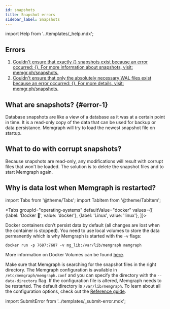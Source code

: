 ```yaml
---
id: snapshots
title: Snapshot errors
sidebar_label: Snapshots
---
```


import Help from '../templates/_help.mdx';

<Help/>

## Errors

1. [Couldn't ensure that exactly {} snapshots exist because an error occurred:
   {}. For more information about snapshots, visit: memgr.ph/snapshots.](#error-1)
2. [Couldn't ensure that only the absolutely necessary WAL files exist because an
   error occurred: {}. For more details, visit: memgr.ph/snapshots.](#error-1)

## What are snapshots? {#error-1}

Database snapshots are like a view of a database as it was at a certain point in
time. It is a read-only copy of the data that can be used for backup or data
persistance. Memgraph will try to load the newest snapshot file on startup.

## What to do with corrupt snapshots?

Because snapshots are read-only, any modifications will result with corrupt
files that won't be loaded. The solution is to delete the snapshot files and to
start Memgraph again.

## Why is data lost when Memgraph is restarted?

import Tabs from '@theme/Tabs';
import TabItem from '@theme/TabItem';

<Tabs
  groupId="operating-systems"
  defaultValue="docker"
  values={[
    {label: 'Docker 🐳', value: 'docker'},
    {label: 'Linux', value: 'linux'},
  ]}>
  <TabItem value="docker">

Docker containers don’t persist data by default (all changes are lost when the
container is stopped). You need to use local volumes to store the data
permanently which is why Memgraph is started with the `-v` flags:

```console
docker run -p 7687:7687 -v mg_lib:/var/lib/memgraph memgraph
```

More information on Docker Volumes can be found
[here](https://docs.docker.com/storage/volumes/).

  </TabItem>
  <TabItem value="linux">

Make sure that Memgraph is searching for the snapshot files in the right
directory. The Memgraph configuration is available in
`/etc/memgraph/memgraph.conf` and you can specify the directory with the
`--data-directory` flag. If the configuration file is altered, Memgraph needs to
be restarted. The default directory is `/var/lib/memgraph`. To learn about all the
configuration options, check out the [Reference
guide](/reference-guide/configuration.md).

  </TabItem>
</Tabs>

import SubmitError from '../templates/_submit-error.mdx';

<SubmitError/>
